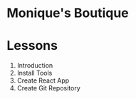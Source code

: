 # Monique's Boutique

# Lessons

1. Introduction
2. Install Tools
3. Create React App
4. Create Git Repository
